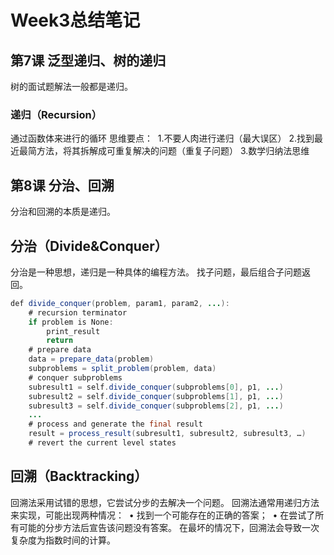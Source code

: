 # Week3总结笔记
## 第7课 泛型递归、树的递归
树的面试题解法一般都是递归。
### 递归（Recursion）
通过函数体来进行的循环
思维要点： 
​	1.不要人肉进行递归（最大误区）
​	2.找到最近最简方法，将其拆解成可重复解决的问题（重复子问题）
​	3.数学归纳法思维
## 第8课 分治、回溯
分治和回溯的本质是递归。
## 分治（Divide&Conquer）
分治是一种思想，递归是一种具体的编程方法。
找子问题，最后组合子问题返回。
```java
def divide_conquer(problem, param1, param2, ...):   
	# recursion terminator
    if problem is None:
		print_result
        return
    # prepare data
    data = prepare_data(problem)
    subproblems = split_problem(problem, data)
    # conquer subproblems
    subresult1 = self.divide_conquer(subproblems[0], p1, ...)
    subresult2 = self.divide_conquer(subproblems[1], p1, ...)
    subresult3 = self.divide_conquer(subproblems[2], p1, ...)
    ...
    # process and generate the final result
    result = process_result(subresult1, subresult2, subresult3, …)
    # revert the current level states
```
## 回溯（Backtracking）
回溯法采用试错的思想，它尝试分步的去解决一个问题。
回溯法通常用递归方法来实现，可能出现两种情况：
​	• 找到一个可能存在的正确的答案；
​	• 在尝试了所有可能的分步方法后宣告该问题没有答案。
在最坏的情况下，回溯法会导致一次复杂度为指数时间的计算。
